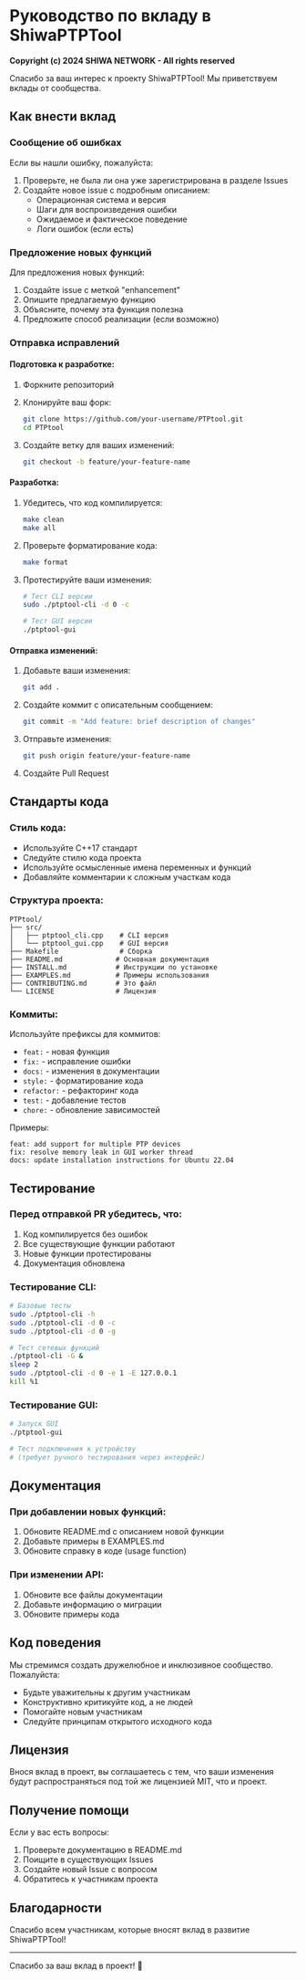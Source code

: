 # Руководство по вкладу в ShiwaPTPTool

**Copyright (c) 2024 SHIWA NETWORK - All rights reserved**

Спасибо за ваш интерес к проекту ShiwaPTPTool! Мы приветствуем вклады от сообщества.

## Как внести вклад

### Сообщение об ошибках

Если вы нашли ошибку, пожалуйста:

1. Проверьте, не была ли она уже зарегистрирована в разделе Issues
2. Создайте новое issue с подробным описанием:
   - Операционная система и версия
   - Шаги для воспроизведения ошибки
   - Ожидаемое и фактическое поведение
   - Логи ошибок (если есть)

### Предложение новых функций

Для предложения новых функций:

1. Создайте issue с меткой "enhancement"
2. Опишите предлагаемую функцию
3. Объясните, почему эта функция полезна
4. Предложите способ реализации (если возможно)

### Отправка исправлений

#### Подготовка к разработке:

1. Форкните репозиторий
2. Клонируйте ваш форк:
   ```bash
   git clone https://github.com/your-username/PTPtool.git
   cd PTPtool
   ```

3. Создайте ветку для ваших изменений:
   ```bash
   git checkout -b feature/your-feature-name
   ```

#### Разработка:

1. Убедитесь, что код компилируется:
   ```bash
   make clean
   make all
   ```

2. Проверьте форматирование кода:
   ```bash
   make format
   ```

3. Протестируйте ваши изменения:
   ```bash
   # Тест CLI версии
   sudo ./ptptool-cli -d 0 -c
   
   # Тест GUI версии
   ./ptptool-gui
   ```

#### Отправка изменений:

1. Добавьте ваши изменения:
   ```bash
   git add .
   ```

2. Создайте коммит с описательным сообщением:
   ```bash
   git commit -m "Add feature: brief description of changes"
   ```

3. Отправьте изменения:
   ```bash
   git push origin feature/your-feature-name
   ```

4. Создайте Pull Request

## Стандарты кода

### Стиль кода:

- Используйте C++17 стандарт
- Следуйте стилю кода проекта
- Используйте осмысленные имена переменных и функций
- Добавляйте комментарии к сложным участкам кода

### Структура проекта:

```
PTPtool/
├── src/
│   ├── ptptool_cli.cpp    # CLI версия
│   └── ptptool_gui.cpp    # GUI версия
├── Makefile               # Сборка
├── README.md             # Основная документация
├── INSTALL.md            # Инструкции по установке
├── EXAMPLES.md           # Примеры использования
├── CONTRIBUTING.md       # Это файл
└── LICENSE               # Лицензия
```

### Коммиты:

Используйте префиксы для коммитов:
- `feat:` - новая функция
- `fix:` - исправление ошибки
- `docs:` - изменения в документации
- `style:` - форматирование кода
- `refactor:` - рефакторинг кода
- `test:` - добавление тестов
- `chore:` - обновление зависимостей

Примеры:
```
feat: add support for multiple PTP devices
fix: resolve memory leak in GUI worker thread
docs: update installation instructions for Ubuntu 22.04
```

## Тестирование

### Перед отправкой PR убедитесь, что:

1. Код компилируется без ошибок
2. Все существующие функции работают
3. Новые функции протестированы
4. Документация обновлена

### Тестирование CLI:

```bash
# Базовые тесты
sudo ./ptptool-cli -h
sudo ./ptptool-cli -d 0 -c
sudo ./ptptool-cli -d 0 -g

# Тест сетевых функций
./ptptool-cli -G &
sleep 2
sudo ./ptptool-cli -d 0 -e 1 -E 127.0.0.1
kill %1
```

### Тестирование GUI:

```bash
# Запуск GUI
./ptptool-gui

# Тест подключения к устройству
# (требует ручного тестирования через интерфейс)
```

## Документация

### При добавлении новых функций:

1. Обновите README.md с описанием новой функции
2. Добавьте примеры в EXAMPLES.md
3. Обновите справку в коде (usage function)

### При изменении API:

1. Обновите все файлы документации
2. Добавьте информацию о миграции
3. Обновите примеры кода

## Код поведения

Мы стремимся создать дружелюбное и инклюзивное сообщество. Пожалуйста:

- Будьте уважительны к другим участникам
- Конструктивно критикуйте код, а не людей
- Помогайте новым участникам
- Следуйте принципам открытого исходного кода

## Лицензия

Внося вклад в проект, вы соглашаетесь с тем, что ваши изменения будут распространяться под той же лицензией MIT, что и проект.

## Получение помощи

Если у вас есть вопросы:

1. Проверьте документацию в README.md
2. Поищите в существующих Issues
3. Создайте новый Issue с вопросом
4. Обратитесь к участникам проекта

## Благодарности

Спасибо всем участникам, которые вносят вклад в развитие ShiwaPTPTool!

---

Спасибо за ваш вклад в проект! 🚀